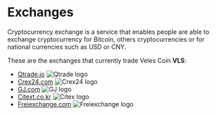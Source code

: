 # Exchanges
Cryptocurrency exchange is a service that enables people are able to exchange cryptocurrency 
for Bitcoin, others cryptocurrencies or for national currencies such as USD or CNY.

These are the exchanges that currently trade Veles Coin **VLS**:

- [Qtrade.io](https://qtrade.io/market/VLS_BTC)                ![Qtrade logo](images/exchanges/qtrade.png)
- [Crex24.com](https://crex24.com/exchange/VLS-BTC)            ![Crex24 logo](images/exchanges/crex.jpg)
- [GJ.com](https://www.gj.com/trade/vlsusdt)                   ![GJ logo](images/exchanges/gj.png)
- [Citext.co.kr](https://www.citex.co.kr/#/trade/2/87)         ![Citex logo](images/exchanges/citex.jpg)
- [Freiexchange.com](https://freiexchange.com/market/VLS/BTC)  ![Freiexchange logo](images/exchanges/freiexchange.jpg)
